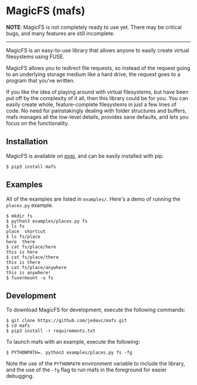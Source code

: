 # MagicFS (mafs)

**NOTE**: MagicFS is not completely ready to use yet. There may be critical
bugs, and many features are still incomplete.

--------------------------------------------------------------------------------

MagicFS is an easy-to-use library that allows anyone to easily create virtual
filesystems using FUSE.

MagicFS allows you to redirect file requests, so instead of the request going to
an underlying storage medium like a hard drive, the request goes to a program
that you've written.

If you like the idea of playing around with virtual filesystems, but have been
put off by the complexity of it all, then this library could be for you. You can
easily create whole, feature-complete filesystems in just a few lines of code.
No need for painstakingly dealing with folder structures and buffers, mafs
manages all the low-level details, provides sane defaults, and lets you focus on
the functionality.

## Installation

MagicFS is available on [pypi](https://pypi.org/project/mafs/), and can be
easily installed with pip.

	$ pip3 install mafs

## Examples

All of the examples are listed in `examples/`. Here's a demo of running the
`places.py` example.

	$ mkdir fs
	$ python3 examples/places.py fs
	$ ls fs
	place  shortcut
	$ ls fs/place
	here  there
	$ cat fs/place/here
	this is here
	$ cat fs/place/there
	this is there
	$ cat fs/place/anywhere
	this is anywhere!
	$ fusermount -u fs

## Development

To download MagicFS for development, execute the following commands:

	$ git clone https://github.com/jedevc/mafs.git
	$ cd mafs
	$ pip3 install -r requirements.txt

To launch mafs with an example, execute the following:

	$ PYTHONPATH=. python3 examples/places.py fs -fg

Note the use of the ```PYTHONPATH``` environment variable to include the
library, and the use of the ```-fg``` flag to run mafs in the foreground for
easier debugging.
